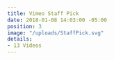 ```yaml
---
title: Vimeo Staff Pick
date: 2018-01-08 14:03:00 -05:00
position: 3
image: "/uploads/StaffPick.svg"
details:
- 13 Videos
---
```

